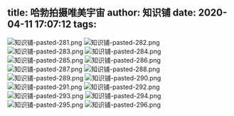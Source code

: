 title: 哈勃拍摄唯美宇宙
author: 知识铺
date: 2020-04-11 17:07:12
tags:
---


![知识铺-pasted-281.png](https:\/\/blog.zshipu.com/tlg/images/pasted-281.png)
![知识铺-pasted-282.png](https:\/\/blog.zshipu.com/tlg/images/pasted-282.png)
![知识铺-pasted-283.png](https:\/\/blog.zshipu.com/tlg/images/pasted-283.png)
![知识铺-pasted-284.png](https:\/\/blog.zshipu.com/tlg/images/pasted-284.png)
![知识铺-pasted-285.png](https:\/\/blog.zshipu.com/tlg/images/pasted-285.png)
![知识铺-pasted-286.png](https:\/\/blog.zshipu.com/tlg/images/pasted-286.png)
![知识铺-pasted-287.png](https:\/\/blog.zshipu.com/tlg/images/pasted-287.png)
![知识铺-pasted-288.png](https:\/\/blog.zshipu.com/tlg/images/pasted-288.png)
![知识铺-pasted-289.png](https:\/\/blog.zshipu.com/tlg/images/pasted-289.png)
![知识铺-pasted-290.png](https:\/\/blog.zshipu.com/tlg/images/pasted-290.png)
![知识铺-pasted-291.png](https:\/\/blog.zshipu.com/tlg/images/pasted-291.png)
![知识铺-pasted-292.png](https:\/\/blog.zshipu.com/tlg/images/pasted-292.png)
![知识铺-pasted-293.png](https:\/\/blog.zshipu.com/tlg/images/pasted-293.png)
![知识铺-pasted-294.png](https:\/\/blog.zshipu.com/tlg/images/pasted-294.png)
![知识铺-pasted-295.png](https:\/\/blog.zshipu.com/tlg/images/pasted-295.png)
![知识铺-pasted-296.png](https:\/\/blog.zshipu.com/tlg/images/pasted-296.png)